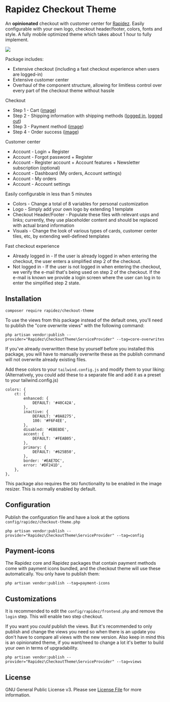 # Rapidez Checkout Theme

An **opinionated** checkout with customer center for [Rapidez](https://github.com/rapidez/rapidez). Easily configurable with your own logo, checkout header/footer, colors, fonts and style. A fully mobile optimized theme which takes about 1 hour to fully implement.

![](images/checkout-theme.gif)

Package includes:
- Extensive checkout (including a fast checkout experience when users are logged-in)
- Extensive customer center
- Overhaul of the component structure, allowing for limitless control over every part of the checkout theme without hassle

Checkout
- Step 1 - Cart ([image](images/step-1-cart-payment.jpg))
- Step 2 - Shipping information with shipping methods ([logged in](images/step-2-logged-in-my-information.jpg), [logged out](images/step-2-my-information.jpg))
- Step 3 - Payment method ([image](images/step-3-payment.jpg))
- Step 4 - Order success ([image](images/step-4-success.jpg))

Customer center
- Account - Login + Register
- Account - Forgot password + Register
- Account - Register account + Account features + Newsletter subscription (optional)
- Account - Dashboard (My orders, Account settings)
- Account - My orders
- Account - Account settings

Easily configurable in less than 5 minutes
- Colors - Change a total of 8 variables for personal customization
- Logo - Simply add your own logo by extending 1 template
- Checkout Header/Footer - Populate these files with relevant usps and links; currently, they use placeholder content and should be replaced with actual brand information
- Visuals - Change the look of various types of cards, customer center tiles, etc, by extending well-defined templates

Fast checkout experience
- Already logged in - If the user is already logged in when entering the checkout, the user enters a simplified step 2 of the checkout.
- Not logged in - If the user is not logged in when entering the checkout, we verify the e-mail that's being used on step 2 of the checkout. If the e-mail is known we provide a login screen where the user can log in to enter the simplified step 2 state.

## Installation

```
composer require rapidez/checkout-theme
```

To use the views from this package instead of the default ones, you'll need to publish the "core overwrite views" with the following command:
```
php artisan vendor:publish --provider="Rapidez\CheckoutTheme\ServiceProvider" --tag=core-overwrites
```

If you've already overwritten these by yourself before you installed this package, you will have to manually overwrite these as the publish command will not overwrite already existing files.

Add these colors to your `tailwind.config.js` and modify them to your liking:
(Alternatively, you could add these to a separate file and add it as a preset to your tailwind.config.js)
```
colors: {
    ct: {
        enhanced: {
            DEFAULT: '#40C42A',
        },
        inactive: {
            DEFAULT: '#8A8275',
            100: '#F6F4EE',
        },
        disabled: '#EBE8DE',
        accent: {
            DEFAULT: '#FEAB05',
        },
        primary: {
            DEFAULT: '#625B50',
        },
        border: '#EAE7DC',
        error: '#DF241D',
    },
},
```

This package also requires the `SKU` functionality to be enabled in the image resizer. This is normally enabled by default.

## Configuration

Publish the configuration file and have a look at the options `config/rapidez/checkout-theme.php`
```
php artisan vendor:publish --provider="Rapidez\CheckoutTheme\ServiceProvider" --tag=config
```

## Payment-icons

The Rapidez core and Rapidez packages that contain payment methods come with payment icons bundled, and the checkout theme will use these automatically. You only have to publish them:
```
php artisan vendor:publish --tag=payment-icons
```

## Customizations

It is recommended to edit the `config/rapidez/frontend.php` and remove the `login` step. This will enable two step checkout.

If you want you *could* publish the views. But it's recommended to only publish and change the views you need so when there is an update you don't have to compare all views with the new version. Also keep in mind this is an opinionated theme, if you want/need to change a lot it's better to build your own in terms of upgradability.
```
php artisan vendor:publish --provider="Rapidez\CheckoutTheme\ServiceProvider" --tag=views
```

## License

GNU General Public License v3. Please see [License File](LICENSE) for more information.
